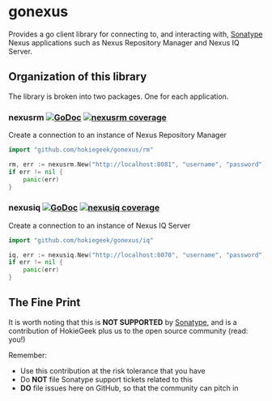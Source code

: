 # gonexus

Provides a go client library for connecting to, and interacting with, [Sonatype](//www.sonatype.com) Nexus applications such as Nexus Repository Manager and Nexus IQ Server.

## Organization of this library
The library is broken into two packages. One for each application.

### nexusrm [![GoDoc](http://godoc.org/github.com/hokiegeek/gonexus/rm?status.png)](http://godoc.org/github.com/hokiegeek/gonexus/rm) [![nexusrm coverage](https://gocover.io/_badge/github.com/hokiegeek/gonexus/rm?0 "nexusrm coverage")](http://gocover.io/github.com/hokiegeek/gonexus/rm)

Create a connection to an instance of Nexus Repository Manager
```go
import "github.com/hokiegeek/gonexus/rm"

rm, err := nexusrm.New("http://localhost:8081", "username", "password")
if err != nil {
    panic(err)
}
```

### nexusiq [![GoDoc](http://godoc.org/github.com/hokiegeek/gonexus/iq?status.png)](http://godoc.org/github.com/hokiegeek/gonexus/iq) [![nexusiq coverage](https://gocover.io/_badge/github.com/hokiegeek/gonexus/iq?0 "nexusiq coverage")](http://gocover.io/github.com/hokiegeek/gonexus/iq)

Create a connection to an instance of Nexus IQ Server
```go
import "github.com/hokiegeek/gonexus/iq"

iq, err := nexusiq.New("http://localhost:8070", "username", "password")
if err != nil {
    panic(err)
}
```

## The Fine Print
It is worth noting that this is **NOT SUPPORTED** by [Sonatype](//www.sonatype.com), and is a contribution of HokieGeek
plus us to the open source community (read: you!)

Remember:

* Use this contribution at the risk tolerance that you have
* Do **NOT** file Sonatype support tickets related to this
* **DO** file issues here on GitHub, so that the community can pitch in

